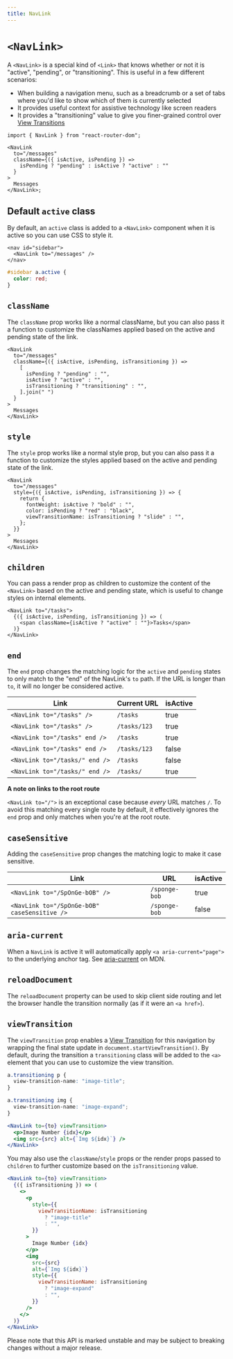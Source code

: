 ```yaml
---
title: NavLink
---
```


# `<NavLink>`

A `<NavLink>` is a special kind of `<Link>` that knows whether or not it is "active", "pending", or "transitioning". This is useful in a few different scenarios:

- When building a navigation menu, such as a breadcrumb or a set of tabs where you'd like to show which of them is currently selected
- It provides useful context for assistive technology like screen readers
- It provides a "transitioning" value to give you finer-grained control over [View Transitions][view-transitions]

```tsx
import { NavLink } from "react-router-dom";

<NavLink
  to="/messages"
  className={({ isActive, isPending }) =>
    isPending ? "pending" : isActive ? "active" : ""
  }
>
  Messages
</NavLink>;
```

## Default `active` class

By default, an `active` class is added to a `<NavLink>` component when it is active so you can use CSS to style it.

```tsx
<nav id="sidebar">
  <NavLink to="/messages" />
</nav>
```

```css
#sidebar a.active {
  color: red;
}
```

## `className`

The `className` prop works like a normal className, but you can also pass it a function to customize the classNames applied based on the active and pending state of the link.

```tsx
<NavLink
  to="/messages"
  className={({ isActive, isPending, isTransitioning }) =>
    [
      isPending ? "pending" : "",
      isActive ? "active" : "",
      isTransitioning ? "transitioning" : "",
    ].join(" ")
  }
>
  Messages
</NavLink>
```

## `style`

The `style` prop works like a normal style prop, but you can also pass it a function to customize the styles applied based on the active and pending state of the link.

```tsx
<NavLink
  to="/messages"
  style={({ isActive, isPending, isTransitioning }) => {
    return {
      fontWeight: isActive ? "bold" : "",
      color: isPending ? "red" : "black",
      viewTransitionName: isTransitioning ? "slide" : "",
    };
  }}
>
  Messages
</NavLink>
```

## `children`

You can pass a render prop as children to customize the content of the `<NavLink>` based on the active and pending state, which is useful to change styles on internal elements.

```tsx
<NavLink to="/tasks">
  {({ isActive, isPending, isTransitioning }) => (
    <span className={isActive ? "active" : ""}>Tasks</span>
  )}
</NavLink>
```

## `end`

The `end` prop changes the matching logic for the `active` and `pending` states to only match to the "end" of the NavLink's `to` path. If the URL is longer than `to`, it will no longer be considered active.

| Link                           | Current URL  | isActive |
| ------------------------------ | ------------ | -------- |
| `<NavLink to="/tasks" />`      | `/tasks`     | true     |
| `<NavLink to="/tasks" />`      | `/tasks/123` | true     |
| `<NavLink to="/tasks" end />`  | `/tasks`     | true     |
| `<NavLink to="/tasks" end />`  | `/tasks/123` | false    |
| `<NavLink to="/tasks/" end />` | `/tasks`     | false    |
| `<NavLink to="/tasks/" end />` | `/tasks/`    | true     |

**A note on links to the root route**

`<NavLink to="/">` is an exceptional case because _every_ URL matches `/`. To avoid this matching every single route by default, it effectively ignores the `end` prop and only matches when you're at the root route.

## `caseSensitive`

Adding the `caseSensitive` prop changes the matching logic to make it case sensitive.

| Link                                         | URL           | isActive |
| -------------------------------------------- | ------------- | -------- |
| `<NavLink to="/SpOnGe-bOB" />`               | `/sponge-bob` | true     |
| `<NavLink to="/SpOnGe-bOB" caseSensitive />` | `/sponge-bob` | false    |

## `aria-current`

When a `NavLink` is active it will automatically apply `<a aria-current="page">` to the underlying anchor tag. See [aria-current][aria-current] on MDN.

## `reloadDocument`

The `reloadDocument` property can be used to skip client side routing and let the browser handle the transition normally (as if it were an `<a href>`).

## `viewTransition`

The `viewTransition` prop enables a [View Transition][view-transitions] for this navigation by wrapping the final state update in `document.startViewTransition()`. By default, during the transition a `transitioning` class will be added to the `<a>` element that you can use to customize the view transition.

```css
a.transitioning p {
  view-transition-name: "image-title";
}

a.transitioning img {
  view-transition-name: "image-expand";
}
```

```jsx
<NavLink to={to} viewTransition>
  <p>Image Number {idx}</p>
  <img src={src} alt={`Img ${idx}`} />
</NavLink>
```

You may also use the `className`/`style` props or the render props passed to `children` to further customize based on the `isTransitioning` value.

```jsx
<NavLink to={to} viewTransition>
  {({ isTransitioning }) => (
    <>
      <p
        style={{
          viewTransitionName: isTransitioning
            ? "image-title"
            : "",
        }}
      >
        Image Number {idx}
      </p>
      <img
        src={src}
        alt={`Img ${idx}`}
        style={{
          viewTransitionName: isTransitioning
            ? "image-expand"
            : "",
        }}
      />
    </>
  )}
</NavLink>
```

<docs-warning>
Please note that this API is marked unstable and may be subject to breaking changes without a major release.
</docs-warning>

[aria-current]: https://developer.mozilla.org/en-US/docs/Web/Accessibility/ARIA/Attributes/aria-current
[view-transitions]: https://developer.mozilla.org/en-US/docs/Web/API/View_Transitions_API
